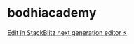 # bodhiacademy

[Edit in StackBlitz next generation editor ⚡️](https://stackblitz.com/~/github.com/raviroushan4098/bodhiacademy)